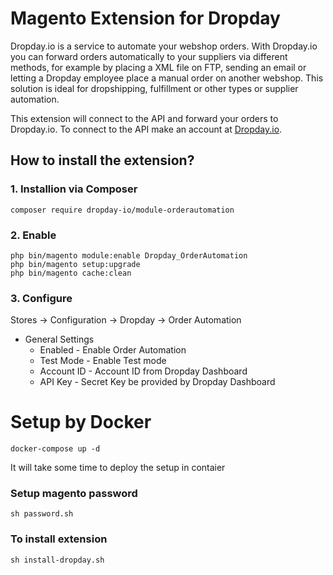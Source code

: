 Magento Extension for Dropday
===============

Dropday.io is a service to automate your webshop orders. With Dropday.io you can forward orders automatically to your suppliers via different methods, for example by placing a XML file on FTP, sending an email or letting a Dropday employee place a manual order on another webshop. This solution is ideal for dropshipping, fulfillment or other types or supplier automation.

This extension will connect to the API and forward your orders to Dropday.io. To connect to the API make an account at [Dropday.io](https://dropday.io/register).

## How to install the extension?

### 1. Installion via Composer

```
composer require dropday-io/module-orderautomation
```

### 2. Enable

```
php bin/magento module:enable Dropday_OrderAutomation
php bin/magento setup:upgrade
php bin/magento cache:clean
```

### 3. Configure

Stores &rarr; Configuration &rarr; Dropday &rarr; Order Automation

- General Settings
   - Enabled - Enable Order Automation
   - Test Mode - Enable Test mode
   - Account ID - Account ID from Dropday Dashboard
   - API Key - Secret Key be provided by Dropday Dashboard




Setup by Docker
===============


```
docker-compose up -d 
```

It will take some time to deploy the setup in contaier

### Setup magento password

```
sh password.sh 
```

### To install extension 

```
sh install-dropday.sh 
```


